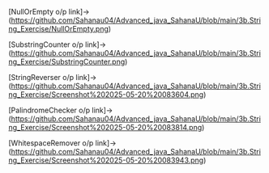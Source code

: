 [NullOrEmpty o/p link]->(https://github.com/Sahanau04/Advanced_java_SahanaU/blob/main/3b.String_Exercise/NullOrEmpty.png)

[SubstringCounter o/p link]->(https://github.com/Sahanau04/Advanced_java_SahanaU/blob/main/3b.String_Exercise/SubstringCounter.png)

[StringReverser o/p link]->(https://github.com/Sahanau04/Advanced_java_SahanaU/blob/main/3b.String_Exercise/Screenshot%202025-05-20%20083604.png)

[PalindromeChecker o/p link]->(https://github.com/Sahanau04/Advanced_java_SahanaU/blob/main/3b.String_Exercise/Screenshot%202025-05-20%20083814.png)

[WhitespaceRemover o/p link]->(https://github.com/Sahanau04/Advanced_java_SahanaU/blob/main/3b.String_Exercise/Screenshot%202025-05-20%20083943.png)
